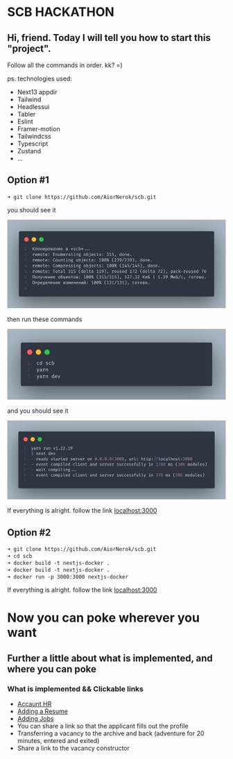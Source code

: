 # SCB HACKATHON



## Hi, friend. Today I will tell you how to start this "project".
Follow all the commands in order. kk? =)

ps. technologies used:
- Next13 appdir
- Tailwind
- Headlessui
- Tabler
- Eslint
- Framer-motion
- Tailwindcss
- Typescript
- Zustand
- ...

## Option #1

```
➜ git clone https://github.com/AiorNerok/scb.git
```
you should see it

![image](./.readme/code.png)

then run these commands

![image](./.readme/code2.png)

and you should see it

![image](./.readme/code3.png)

If everything is alright. follow the link [localhost:3000](http://localhost:3000)


## Option #2 

```
➜ git clone https://github.com/AiorNerok/scb.git
➜ cd scb
➜ docker build -t nextjs-docker .
➜ docker build -t nextjs-docker .
➜ docker run -p 3000:3000 nextjs-docker
```
If everything is alright. follow the link [localhost:3000](http://localhost:3000)

# Now you can poke wherever you want

## Further a little about what is implemented, and where you can poke

### What is implemented && Clickable links
- [Accaunt HR](http://localhost:3000/lk)
- [Adding a Resume](http://localhost:3000/create)
- [Adding Jobs](http://localhost:3000/lk/create/job)
- You can share a link so that the applicant fills out the profile
- Transferring a vacancy to the archive and back (adventure for 20 minutes, entered and exited)
- Share a link to the vacancy constructor
